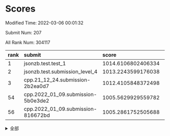 # Scores

Modified Time: 2022-03-06 00:01:32

Submit Num: 207

All Rank Num: 304117

| rank |               submit               |       score        |       sigma        | pk_num |
| :--- | :--------------------------------- | :----------------- | :----------------- | :----- |
| 1    | jsonzb.test.test_1                 | 1014.6106802406334 | 0.8684227774096616 | 5876   |
| 2    | jsonzb.test.submission_level_4     | 1013.2243599176038 | 0.8196157507489943 | 5877   |
| 3    | cpp.21_12_24.submission-2b2ea0d7   | 1012.4105848372498 | 0.8063267978666637 | 5873   |
| 54   | cpp.2022_01_09.submission-5b0e3de2 | 1005.5629929559782 | 0.7219463582499157 | 5881   |
| 56   | cpp.2022_01_09.submission-816672bd | 1005.2861752505688 | 0.7128478847845273 | 5872   |


<details>
<summary>全部</summary>

| rank |                 submit                 |       score        |       sigma        | pk_num |
| :--- | :------------------------------------- | :----------------- | :----------------- | :----- |
| 1    | jsonzb.test.test_1                     | 1014.6106802406334 | 0.8684227774096616 | 5876   |
| 2    | jsonzb.test.submission_level_4         | 1013.2243599176038 | 0.8196157507489943 | 5877   |
| 3    | cpp.21_12_24.submission-2b2ea0d7       | 1012.4105848372498 | 0.8063267978666637 | 5873   |
| 4    | gobigger.level_3.submission_level_3_26 | 1012.1138284719154 | 0.8019507266101306 | 5881   |
| 5    | gobigger.level_3.submission_level_3_47 | 1011.2862254562185 | 0.7783050047028126 | 5876   |
| 6    | gobigger.level_3.submission_level_3_29 | 1011.2849938488389 | 0.7618714991743258 | 5873   |
| 7    | gobigger.level_3.submission_level_3_13 | 1010.8439276428659 | 0.7509565889819939 | 5875   |
| 8    | gobigger.level_3.submission_level_3_10 | 1010.7106973798703 | 0.7518417424518569 | 5872   |
| 9    | gobigger.level_3.submission_level_3_2  | 1010.6342886616372 | 0.7689598117082345 | 5876   |
| 10   | gobigger.level_3.submission_level_3_18 | 1010.5336846090116 | 0.7534601840675467 | 5874   |
| 11   | gobigger.level_3.submission_level_3_1  | 1010.4554687432628 | 0.7590387496630078 | 5876   |
| 12   | gobigger.level_3.submission_level_3_42 | 1010.4257568270581 | 0.773231009546648  | 5878   |
| 13   | gobigger.level_3.submission_level_3_44 | 1010.4209406697362 | 0.7833379861779334 | 5873   |
| 14   | gobigger.level_3.submission_level_3_20 | 1010.3988987785044 | 0.7888326677533204 | 5879   |
| 15   | gobigger.level_3.submission_level_3_40 | 1010.3778722026296 | 0.7427894223921708 | 5875   |
| 16   | gobigger.level_3.submission_level_3_34 | 1010.3471498710722 | 0.7671221858210611 | 5878   |
| 17   | gobigger.level_3.submission_level_3_49 | 1010.3233796596008 | 0.77179118107076   | 5873   |
| 18   | gobigger.level_3.submission_level_3_19 | 1010.2867670879555 | 0.7892342056413281 | 5875   |
| 19   | gobigger.level_3.submission_level_3_46 | 1010.2397995334359 | 0.7871357159519041 | 5875   |
| 20   | gobigger.level_3.submission_level_3_9  | 1010.167369867779  | 0.7630878141075118 | 5879   |
| 21   | gobigger.level_3.submission_level_3_48 | 1010.1504644268431 | 0.7725318823582338 | 5875   |
| 22   | gobigger.level_3.submission_level_3_41 | 1010.138898329377  | 0.7616012344393767 | 5871   |
| 23   | gobigger.level_3.submission_level_3_38 | 1010.089845775161  | 0.7588437267662056 | 5874   |
| 24   | gobigger.level_3.submission_level_3_17 | 1010.0685040584258 | 0.7651201737741182 | 5877   |
| 25   | gobigger.level_3.submission_level_3_6  | 1010.0492721002163 | 0.7500052441509907 | 5871   |
| 26   | gobigger.level_3.submission_level_3_30 | 1010.020084986992  | 0.7682732752681363 | 5883   |
| 27   | gobigger.level_3.submission_level_3_39 | 1009.9962857140845 | 0.7450196939153648 | 5872   |
| 28   | gobigger.level_3.submission_level_3_45 | 1009.9872258813583 | 0.7707543757834685 | 5874   |
| 29   | gobigger.level_3.submission_level_3_11 | 1009.9837155604012 | 0.7599124955955497 | 5878   |
| 30   | gobigger.level_3.submission_level_3_43 | 1009.968560885303  | 0.7632854989777046 | 5873   |
| 31   | gobigger.level_3.submission_level_3_0  | 1009.9606675335567 | 0.7619858924675948 | 5878   |
| 32   | gobigger.level_3.submission_level_3_23 | 1009.9068612807397 | 0.7661121019025131 | 5877   |
| 33   | gobigger.level_3.submission_level_3_28 | 1009.9031182973009 | 0.7492042426146746 | 5874   |
| 34   | gobigger.level_3.submission_level_3_22 | 1009.7843303888844 | 0.7591255072349227 | 5872   |
| 35   | gobigger.level_3.submission_level_3_27 | 1009.6922999259502 | 0.762161214023769  | 5876   |
| 36   | gobigger.level_3.submission_level_3_25 | 1009.6494026702745 | 0.7595440122452327 | 5878   |
| 37   | gobigger.level_3.submission_level_3_37 | 1009.5719202860311 | 0.7852075408677437 | 5876   |
| 38   | gobigger.level_3.submission_level_3_15 | 1009.5589632813626 | 0.7585322853583244 | 5873   |
| 39   | gobigger.level_3.submission_level_3_33 | 1009.5129348356139 | 0.7792217393650781 | 5880   |
| 40   | gobigger.level_3.submission_level_3_7  | 1009.4331967026777 | 0.7357703337269214 | 5873   |
| 41   | gobigger.level_3.submission_level_3_12 | 1009.3387422538449 | 0.772501400988309  | 5875   |
| 42   | gobigger.level_3.submission_level_3_3  | 1009.316339908434  | 0.7735146407176633 | 5872   |
| 43   | gobigger.level_3.submission_level_3_5  | 1009.301490105839  | 0.7582275241875772 | 5881   |
| 44   | gobigger.level_3.submission_level_3_32 | 1009.2537918954107 | 0.7455172914475976 | 5879   |
| 45   | gobigger.level_3.submission_level_3_36 | 1009.1950964504915 | 0.7656401833432042 | 5873   |
| 46   | gobigger.level_3.submission_level_3_24 | 1008.9392925766643 | 0.7629096830600339 | 5876   |
| 47   | gobigger.level_3.submission_level_3_14 | 1008.7730507008764 | 0.7586567335513291 | 5871   |
| 48   | gobigger.level_3.submission_level_3_8  | 1008.7604014618623 | 0.7344139338990845 | 5877   |
| 49   | gobigger.level_3.submission_level_3_4  | 1008.7105720384695 | 0.760072029874932  | 5877   |
| 50   | gobigger.level_3.submission_level_3_16 | 1008.5825934386888 | 0.7429162937381876 | 5875   |
| 51   | gobigger.level_3.submission_level_3_21 | 1008.4729483634941 | 0.7522358294983287 | 5881   |
| 52   | gobigger.level_3.submission_level_3_31 | 1008.1394114026256 | 0.7469506088303995 | 5881   |
| 53   | gobigger.level_3.submission_level_3_35 | 1007.8645944497733 | 0.7380326081099025 | 5876   |
| 54   | cpp.2022_01_09.submission-5b0e3de2     | 1005.5629929559782 | 0.7219463582499157 | 5881   |
| 55   | gobigger.level_1.submission_level_1_3  | 1005.2925695761082 | 0.718853769893007  | 5879   |
| 56   | cpp.2022_01_09.submission-816672bd     | 1005.2861752505688 | 0.7128478847845273 | 5872   |
| 57   | gobigger.level_1.submission_level_1_41 | 1004.7599324856063 | 0.69632818372178   | 5880   |
| 58   | gobigger.level_1.submission_level_1_31 | 1004.237208160184  | 0.7225071008919516 | 5878   |
| 59   | gobigger.level_1.submission_level_1_35 | 1004.1497565923829 | 0.7058447285268306 | 5878   |
| 60   | gobigger.level_1.submission_level_1_18 | 1003.9943241841894 | 0.715389494148589  | 5878   |
| 61   | gobigger.level_1.submission_level_1_44 | 1003.9622059498187 | 0.7211988613161427 | 5876   |
| 62   | gobigger.level_1.submission_level_1_36 | 1003.9617658203732 | 0.7174572862121984 | 5876   |
| 63   | gobigger.level_1.submission_level_1_24 | 1003.9553246627773 | 0.7132815743452754 | 5876   |
| 64   | gobigger.level_1.submission_level_1_16 | 1003.816310707192  | 0.7174141444519303 | 5876   |
| 65   | gobigger.level_1.submission_level_1_2  | 1003.7508099388815 | 0.7205949879802688 | 5876   |
| 66   | gobigger.level_1.submission_level_1_42 | 1003.735492406521  | 0.7106691434447309 | 5877   |
| 67   | gobigger.level_1.submission_level_1_38 | 1003.6937837805748 | 0.7204341903528073 | 5874   |
| 68   | gobigger.level_1.submission_level_1_4  | 1003.6879392581285 | 0.7179005851116762 | 5878   |
| 69   | gobigger.level_1.submission_level_1_32 | 1003.6642830789558 | 0.7154241525377477 | 5873   |
| 70   | gobigger.level_1.submission_level_1_33 | 1003.6497782067732 | 0.711906999890537  | 5873   |
| 71   | gobigger.level_1.submission_level_1_6  | 1003.6354545424142 | 0.7072136415794258 | 5877   |
| 72   | gobigger.level_1.submission_level_1_49 | 1003.6253324018808 | 0.7136195459054838 | 5875   |
| 73   | gobigger.level_1.submission_level_1_25 | 1003.5723826943698 | 0.7171043410739376 | 5874   |
| 74   | gobigger.level_1.submission_level_1_19 | 1003.5435961032154 | 0.7163157447091782 | 5878   |
| 75   | gobigger.level_1.submission_level_1_12 | 1003.5362862364965 | 0.7135039060811119 | 5875   |
| 76   | gobigger.level_1.submission_level_1_1  | 1003.5061304565244 | 0.7274862739201297 | 5876   |
| 77   | gobigger.level_1.submission_level_1_11 | 1003.4904066887026 | 0.7110860769385048 | 5873   |
| 78   | gobigger.level_1.submission_level_1_23 | 1003.4869788962646 | 0.7133599705743195 | 5882   |
| 79   | gobigger.level_1.submission_level_1_39 | 1003.4576336834878 | 0.7141075852924438 | 5875   |
| 80   | gobigger.level_1.submission_level_1_28 | 1003.2993982295446 | 0.7311508394801437 | 5876   |
| 81   | gobigger.level_1.submission_level_1_26 | 1003.2605420140978 | 0.705368575581343  | 5877   |
| 82   | gobigger.level_1.submission_level_1_40 | 1003.2361807288634 | 0.7118079817310272 | 5878   |
| 83   | gobigger.level_1.submission_level_1_34 | 1003.2347449978051 | 0.7089642529421191 | 5875   |
| 84   | gobigger.level_1.submission_level_1_15 | 1003.2251932485324 | 0.7126056203369862 | 5882   |
| 85   | gobigger.level_1.submission_level_1_21 | 1003.2143822886283 | 0.7203613365606525 | 5878   |
| 86   | gobigger.level_1.submission_level_1_5  | 1003.1934285629867 | 0.726454402626112  | 5878   |
| 87   | gobigger.level_1.submission_level_1_8  | 1003.1675729823382 | 0.7215767236071431 | 5881   |
| 88   | gobigger.level_1.submission_level_1_30 | 1003.1072579597136 | 0.7138196376879269 | 5878   |
| 89   | gobigger.level_1.submission_level_1_0  | 1003.053776042722  | 0.7185760700087931 | 5871   |
| 90   | gobigger.level_1.submission_level_1_48 | 1003.0170422995456 | 0.7189234498621547 | 5879   |
| 91   | gobigger.level_1.submission_level_1_45 | 1002.9928630689008 | 0.7222690110112158 | 5879   |
| 92   | gobigger.level_1.submission_level_1_20 | 1002.9671549029762 | 0.712576129826521  | 5876   |
| 93   | gobigger.level_1.submission_level_1_46 | 1002.9250472243822 | 0.7170274634508021 | 5874   |
| 94   | gobigger.level_1.submission_level_1_9  | 1002.9247137943072 | 0.705745669426046  | 5882   |
| 95   | gobigger.level_1.submission_level_1_14 | 1002.8488403076898 | 0.7079920862417592 | 5880   |
| 96   | gobigger.level_1.submission_level_1_13 | 1002.8262663076725 | 0.710401899682341  | 5876   |
| 97   | gobigger.level_1.submission_level_1_37 | 1002.7758341524052 | 0.7084565593663731 | 5876   |
| 98   | gobigger.level_1.submission_level_1_22 | 1002.4947215294995 | 0.7077263922285487 | 5878   |
| 99   | gobigger.level_1.submission_level_1_17 | 1002.4137573246448 | 0.7068869273266886 | 5878   |
| 100  | gobigger.level_1.submission_level_1_7  | 1002.3463587317996 | 0.709966218259365  | 5876   |
| 101  | gobigger.level_1.submission_level_1_47 | 1002.333258413969  | 0.7146025036437859 | 5885   |
| 102  | gobigger.level_1.submission_level_1_10 | 1002.0496336652335 | 0.7116523843687477 | 5877   |
| 103  | gobigger.level_1.submission_level_1_29 | 1001.9989792440069 | 0.7086730829090889 | 5875   |
| 104  | gobigger.level_1.submission_level_1_43 | 1001.8631938354395 | 0.7060288178585729 | 5877   |
| 105  | gobigger.level_1.submission_level_1_27 | 1001.6789939313002 | 0.7060615213486304 | 5874   |
| 106  | gobigger.random.submission_random_28   | 997.3311947527474  | 0.7097548980272955 | 5873   |
| 107  | gobigger.random.submission_random_14   | 997.3160405316347  | 0.7143356027155856 | 5877   |
| 108  | gobigger.random.submission_random_40   | 997.0151549248136  | 0.7018152196041251 | 5880   |
| 109  | gobigger.random.submission_random_36   | 996.9460987740418  | 0.7055115225767166 | 5874   |
| 110  | gobigger.random.submission_random_15   | 996.8994755940855  | 0.7085649372054672 | 5877   |
| 111  | gobigger.random.submission_random_20   | 996.8068699444476  | 0.7145649973208359 | 5874   |
| 112  | gobigger.random.submission_random_10   | 996.6018168820577  | 0.7219525711143655 | 5880   |
| 113  | gobigger.random.submission_random_49   | 996.531176683233   | 0.7175540752185461 | 5878   |
| 114  | gobigger.random.submission_random_46   | 996.401514439497   | 0.7180159498025065 | 5876   |
| 115  | gobigger.random.submission_random_31   | 996.3696725553959  | 0.7144444877940318 | 5877   |
| 116  | gobigger.random.submission_random_44   | 996.3616990163234  | 0.7152400589910971 | 5875   |
| 117  | gobigger.random.submission_random_43   | 996.3349546711135  | 0.7144683171659869 | 5876   |
| 118  | gobigger.random.submission_random_2    | 996.3192326485089  | 0.7039449509854093 | 5877   |
| 119  | gobigger.random.submission_random_42   | 996.2975065792693  | 0.7163333594897459 | 5876   |
| 120  | gobigger.random.submission_random_24   | 996.2926448901432  | 0.7094962409728209 | 5870   |
| 121  | gobigger.random.submission_random_35   | 996.2919507385174  | 0.719386837515226  | 5874   |
| 122  | gobigger.random.submission_random_1    | 996.2547072677381  | 0.7144330578597238 | 5884   |
| 123  | gobigger.random.submission_random_30   | 996.2233255995677  | 0.7066180214784025 | 5874   |
| 124  | gobigger.random.submission_random_37   | 996.2166438316101  | 0.7189331712839461 | 5873   |
| 125  | gobigger.random.submission_random_3    | 996.1638661544846  | 0.7151062973631419 | 5875   |
| 126  | gobigger.random.submission_random_29   | 996.0723057264166  | 0.7132886948420281 | 5876   |
| 127  | gobigger.random.submission_random_47   | 996.0316033907434  | 0.7106192649687314 | 5879   |
| 128  | gobigger.random.submission_random_32   | 996.0303729342078  | 0.7237335309482187 | 5874   |
| 129  | gobigger.random.submission_random_23   | 996.0295140060871  | 0.7020407427728993 | 5875   |
| 130  | gobigger.random.submission_random_5    | 995.9971289881584  | 0.7102591967516564 | 5885   |
| 131  | gobigger.random.submission_random_38   | 995.9883155344935  | 0.7287798707884116 | 5879   |
| 132  | gobigger.random.submission_random_45   | 995.9667280240379  | 0.7178289315145038 | 5877   |
| 133  | gobigger.random.submission_random_25   | 995.9662684804014  | 0.7091672430295465 | 5878   |
| 134  | gobigger.random.submission_random_41   | 995.9162728399003  | 0.7039498396111933 | 5878   |
| 135  | gobigger.random.submission_random_4    | 995.9032032946951  | 0.7048764004444272 | 5877   |
| 136  | gobigger.random.submission_random_11   | 995.8604531794076  | 0.7141410120466358 | 5878   |
| 137  | gobigger.random.submission_random_18   | 995.8548905110401  | 0.7071179696523114 | 5878   |
| 138  | gobigger.random.submission_random_27   | 995.8445275112477  | 0.7052925051634911 | 5874   |
| 139  | gobigger.random.submission_random_6    | 995.8305406138863  | 0.7141413303251841 | 5878   |
| 140  | gobigger.random.submission_random_39   | 995.8223684423699  | 0.7167708542501323 | 5885   |
| 141  | gobigger.random.submission_random_16   | 995.8195213501323  | 0.7056120388854608 | 5873   |
| 142  | gobigger.random.submission_random_13   | 995.8109657486465  | 0.7184958152970197 | 5873   |
| 143  | gobigger.random.submission_random_12   | 995.7579359153885  | 0.7055345113119673 | 5874   |
| 144  | gobigger.random.submission_random_48   | 995.651777725043   | 0.7257907843202746 | 5880   |
| 145  | gobigger.random.submission_random_17   | 995.5656190882872  | 0.7187778222061619 | 5884   |
| 146  | gobigger.random.submission_random_22   | 995.5640806150626  | 0.7077478568761433 | 5878   |
| 147  | gobigger.random.submission_random_34   | 995.4330724196448  | 0.7125524431237416 | 5879   |
| 148  | gobigger.random.submission_random_26   | 995.340643005995   | 0.7145560373503771 | 5874   |
| 149  | gobigger.random.submission_random_33   | 995.3145470456574  | 0.7180558518853174 | 5881   |
| 150  | gobigger.random.submission_random_21   | 995.3003120642759  | 0.711521499863714  | 5869   |
| 151  | gobigger.random.submission_random_19   | 995.2715942702613  | 0.7102810349656065 | 5878   |
| 152  | gobigger.random.submission_random_0    | 995.2631053738639  | 0.7087394250464272 | 5880   |
| 153  | gobigger.level_2.submission_level_2_48 | 995.1802996311296  | 0.7247282526424479 | 5874   |
| 154  | gobigger.random.submission_random_9    | 995.1643188868997  | 0.6990570059812762 | 5875   |
| 155  | gobigger.random.submission_random_8    | 994.835509316869   | 0.7361116607050964 | 5876   |
| 156  | gobigger.random.submission_random_7    | 994.7234532321753  | 0.7222929564285312 | 5882   |
| 157  | gobigger.level_2.submission_level_2_25 | 993.8744679896854  | 0.7377751836972164 | 5880   |
| 158  | gobigger.level_2.submission_level_2_7  | 993.4547164472035  | 0.731082077880285  | 5875   |
| 159  | gobigger.level_2.submission_level_2_44 | 993.4082603862336  | 0.7296438693671035 | 5878   |
| 160  | gobigger.level_2.submission_level_2_11 | 993.2331100353094  | 0.7423632166662655 | 5874   |
| 161  | gobigger.level_2.submission_level_2_9  | 993.182932564299   | 0.7366549881110466 | 5876   |
| 162  | gobigger.level_2.submission_level_2_20 | 993.1794987923033  | 0.7422693604500944 | 5881   |
| 163  | gobigger.level_2.submission_level_2_19 | 993.0736651678957  | 0.7372773735708402 | 5878   |
| 164  | gobigger.level_2.submission_level_2_24 | 992.9534448965629  | 0.7224947484479695 | 5883   |
| 165  | gobigger.level_2.submission_level_2_39 | 992.8708677288361  | 0.7350659238597231 | 5874   |
| 166  | gobigger.level_2.submission_level_2_8  | 992.8698111948008  | 0.733064558813632  | 5881   |
| 167  | gobigger.level_2.submission_level_2_40 | 992.8087866851085  | 0.7429321326365831 | 5878   |
| 168  | gobigger.level_2.submission_level_2_31 | 992.7649928078057  | 0.7439317219842312 | 5881   |
| 169  | gobigger.level_2.submission_level_2_15 | 992.602140375886   | 0.7440137316594889 | 5875   |
| 170  | gobigger.level_2.submission_level_2_36 | 992.457039417384   | 0.749814441020851  | 5876   |
| 171  | gobigger.level_2.submission_level_2_46 | 992.4395195826903  | 0.7384859410073301 | 5875   |
| 172  | gobigger.level_2.submission_level_2_49 | 992.3775897101478  | 0.7479308458487959 | 5871   |
| 173  | gobigger.level_2.submission_level_2_6  | 992.325189581044   | 0.7470147535875054 | 5879   |
| 174  | gobigger.level_2.submission_level_2_38 | 992.2764785335652  | 0.7540337925355409 | 5878   |
| 175  | gobigger.level_2.submission_level_2_43 | 992.2374364048605  | 0.7362152877774704 | 5876   |
| 176  | gobigger.level_2.submission_level_2_33 | 992.1937071253777  | 0.742933861510094  | 5873   |
| 177  | gobigger.level_2.submission_level_2_14 | 992.122746489038   | 0.7371288102347495 | 5876   |
| 178  | gobigger.level_2.submission_level_2_18 | 992.1077436838822  | 0.7639809578837631 | 5879   |
| 179  | gobigger.level_2.submission_level_2_28 | 992.0589566352523  | 0.7430105061326522 | 5873   |
| 180  | gobigger.level_2.submission_level_2_30 | 992.0455078192674  | 0.7563764511411679 | 5878   |
| 181  | gobigger.level_2.submission_level_2_27 | 992.0446767935106  | 0.7393357864562816 | 5881   |
| 182  | gobigger.level_2.submission_level_2_0  | 992.0422707697321  | 0.7279467483688429 | 5882   |
| 183  | gobigger.level_2.submission_level_2_4  | 992.037647050887   | 0.7468630401680286 | 5878   |
| 184  | gobigger.level_2.submission_level_2_32 | 991.8225486991607  | 0.7548284122464335 | 5878   |
| 185  | gobigger.level_2.submission_level_2_1  | 991.8135502649172  | 0.754989226449696  | 5878   |
| 186  | gobigger.level_2.submission_level_2_10 | 991.7547609288215  | 0.7408386066101829 | 5874   |
| 187  | gobigger.level_2.submission_level_2_12 | 991.7355175303576  | 0.7507393003860018 | 5880   |
| 188  | gobigger.level_2.submission_level_2_37 | 991.7276178859519  | 0.7475404858858631 | 5879   |
| 189  | gobigger.level_2.submission_level_2_34 | 991.6829357103937  | 0.7478963163213701 | 5876   |
| 190  | gobigger.level_2.submission_level_2_26 | 991.6563065419249  | 0.7396825507793203 | 5875   |
| 191  | gobigger.level_2.submission_level_2_17 | 991.6330410252746  | 0.7667451846591026 | 5879   |
| 192  | gobigger.level_2.submission_level_2_45 | 991.6197116647944  | 0.7484703855583374 | 5880   |
| 193  | gobigger.level_2.submission_level_2_35 | 991.5281855812306  | 0.7371531996178644 | 5875   |
| 194  | gobigger.level_2.submission_level_2_5  | 991.5138221556671  | 0.7487664008572408 | 5874   |
| 195  | gobigger.level_2.submission_level_2_22 | 991.5070848335195  | 0.7620225199127109 | 5876   |
| 196  | gobigger.level_2.submission_level_2_29 | 991.4118526385718  | 0.7514443831650383 | 5878   |
| 197  | gobigger.level_2.submission_level_2_41 | 991.1950806365306  | 0.7508316516207866 | 5880   |
| 198  | gobigger.level_2.submission_level_2_42 | 991.0973292680059  | 0.7625265602762356 | 5875   |
| 199  | gobigger.level_2.submission_level_2_16 | 991.0500324745718  | 0.7479753149996292 | 5874   |
| 200  | gobigger.level_2.submission_level_2_23 | 991.0394175910001  | 0.7500038248196174 | 5880   |
| 201  | gobigger.level_2.submission_level_2_47 | 990.7805580002287  | 0.7474249014513824 | 5874   |
| 202  | gobigger.level_2.submission_level_2_2  | 990.6859213329539  | 0.7456624567443889 | 5873   |
| 203  | gobigger.level_2.submission_level_2_13 | 990.6431862022903  | 0.7509047988809716 | 5878   |
| 204  | gobigger.level_2.submission_level_2_21 | 990.6137230897737  | 0.7680279419294607 | 5875   |
| 205  | gobigger.level_2.submission_level_2_3  | 989.5837360385356  | 0.7688873449655539 | 5878   |
| 206  | gobigger.none.submission_none_1        | 977.1590759816287  | 1.4001924032259485 | 5879   |
| 207  | gobigger.none.submission_none_0        | 976.8589435957814  | 1.3351510842558438 | 5878   |

</details>